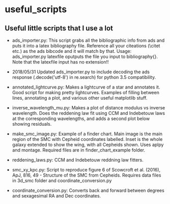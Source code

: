 # useful_scripts
Useful little scripts that I use a lot
---

* ads\_importer.py: This script grabs all the bibliographic info from ads and puts it into a latex bibliography file.
Reference all your citeations (\citet etc.) as the ads bibcode and it will match by that.
Usage: ads_importer.py latexfile
oputputs the file you input to bibliography{}. Note that the latexfile input has no extension!!

 - 2018/05/31 Updated ads\_importer.py to include decoding the ads response (.decode('utf-8') in re.search) for python 3.5 compatibility.

* annotated_lightcurve.py: Makes a lightcurve of a star and annotates it. Good script for making pretty lightcurves. Examples of filling between lines, annotating a plot, and various other useful matplotlib stuff.

* inverse\_wavelength\_mu.py: Makes a plot of distance modulus vs inverse wavelength. Does the reddening law fit using CCM and Indebetouw laws at the corresponding wavelengths, and adds a second plot below showing residuals.

* make\_smc\_image.py: Example of a finder chart. Main image is the main region of the SMC with Cepheid coordinates labelled. Inset is the whole galaxy extended to show the wing, with all Cepheids shown. Uses aplpy and montage. Required files are in finder\_chart\_example folder.

* reddening_laws.py: CCM and Indebetouw reddning law fitters.

* smc\_xy\_kpc.py: Script to reproduce figure 6 of Scowcroft et al. (2016), ApJ, 816, 49 - Structure of the SMC from Cepheids. Requires data files in 3d\_smc folder and coordinate\_conversion.py

* coordinate\_conversion.py: Converts back and forward between degrees and sexagesimal RA and Dec coordinates. 


